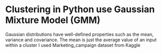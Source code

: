 # Clustering in Python use Gaussian Mixture Model (GMM) 
Gaussian distributions have well-defined properties such as the mean, variance and covariance. The mean is just the average value of an input within a cluster
I used Marketing_campaign dataset from Kaggle 
